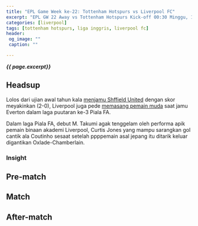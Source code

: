 ```yaml
---
title: "EPL Game Week ke-22: Tottenham Hotspurs vs Liverpool FC"
excerpt: "EPL GW 22 Away vs Tottenham Hotspurs Kick-off 00:30 Minggu, 12 Januari 2020."
categories: [liverpool]
tags: [tottenham hotspurs, liga inggris, liverpool fc]
header:
 og_image: ""
 caption: ""

---
```

_**{{ page.excerpt}}**_

## Headsup

Lolos dari ujian awal tahun kala [menjamu Shffield United](/liverpool/home-vs-sheffield/) dengan skor meyakinkan (2-0), Liverpool juga pede [memasang pemain muda](/liverpool/fa-cup-home-vs-everton/) saat jamu Everton dalam laga puutaran ke-3 Piala FA.

Dalam laga Piala FA, debut M. Takumi agak tenggelam oleh performa apik pemain binaan akademi Liverpool, Curtis Jones yang mampu sarangkan gol cantik ala Coutinho sesaat setelah ppppemain asal jepang itu ditarik keluar digantikan Oxlade-Chamberlain.

### Insight

## Pre-match

## Match

## After-match

<!-- to be updated -->
